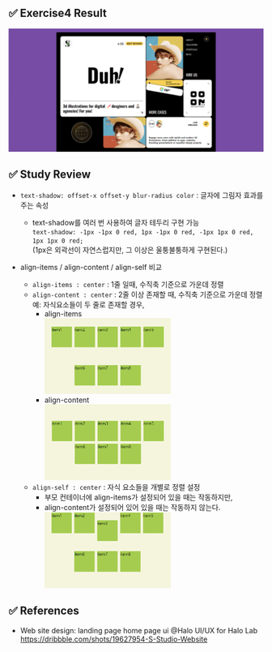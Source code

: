## ✅ Exercise4 Result

![alt result4](/exercise4/result4.png)

## ✅ Study Review

- `text-shadow: offset-x offset-y blur-radius color` : 글자에 그림자 효과를 주는 속성

  - text-shadow를 여러 번 사용하여 글자 테두리 구현 가능 <br/>
    `text-shadow: -1px -1px 0 red, 1px -1px 0 red, -1px 1px 0 red, 1px 1px 0 red;` <br/>
    (1px은 외곽선이 자연스럽지만, 그 이상은 울퉁불퉁하게 구현된다.)

- align-items / align-content / align-self 비교
  - `align-items : center` : 1줄 일때, 수직축 기준으로 가운데 정렬
  - `align-content : center` : 2줄 이상 존재할 때, 수직축 기준으로 가운데 정렬
    예: 자식요소들이 두 줄로 존재할 경우,
    - align-items <br/>
      <img src="/exercise4/examples/align-items.png" width="250" height="150">
    - align-content <br/>
      <img src="/exercise4/examples/align-content.png" width="250" height="150">
  - `align-self : center` : 자식 요소들을 개별로 정렬 설정
    - 부모 컨테이너에 align-items가 설정되어 있을 때는 작동하지만,
    - align-content가 설정되어 있어 있을 때는 작동하지 않는다. <br/>
      <img src="/exercise4/examples/align-self.png" width="250" height="150"> <br/>

## ✅ References

- Web site design: landing page home page ui @Halo UI/UX for Halo Lab <br/>
  https://dribbble.com/shots/19627954-S-Studio-Website
